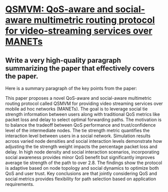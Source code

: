 # [QSMVM: QoS-aware and social-aware multimetric routing protocol for   video-streaming services over MANETs](https://arxiv.org/abs/2312.07414)

## Write a very high-quality paragraph summarizing the paper that effectively covers the paper.

 Here is a summary paragraph of the key points from the paper:

This paper proposes a novel QoS-aware and social-aware multimetric routing protocol called QSMVM for providing video streaming services over mobile ad hoc networks (MANETs). The goal is to leverage social tie strength information between users along with traditional QoS metrics like packet loss and delay to select optimal forwarding paths. The motivation is to balance the tradeoff between QoS performance and trust/confidence level of the intermediate nodes. The tie strength metric quantifies the interaction level between users in a social network. Simulation results across varied node densities and social interaction levels demonstrate how adjusting the tie strength weight impacts the percentage packet loss and delay. In high node density and social interaction scenarios, incorporating social awareness provides minor QoS benefit but significantly improves average tie strength of the path to over 2.8. The findings show the protocol is adaptive based on node topology and social dynamics to optimize both QoS and user trust. Key conclusions are that jointly considering QoS and social metrics provides flexibility for path selection based on application requirements.

